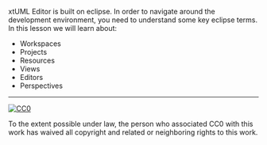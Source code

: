 xtUML Editor is built on eclipse.  In order to navigate around the development environment, you need to understand
some key eclipse terms.  In this lesson we will learn about:

- Workspaces
- Projects
- Resources
- Views
- Editors
- Perspectives

<div class="macro-embedly" contenteditable="false" data-url="https://www.youtube.com/watch?v=hgID6ZLjXsU&feature=youtu.be">
<div></div>
</div>



* * *

[![CC0](http://i.creativecommons.org/p/zero/1.0/88x31.png) ](http://creativecommons.org/publicdomain/zero/1.0/)

To the extent possible under law, <span>the person who associated CC0</span> with this work has 
waived all copyright and related or neighboring rights to this work.
